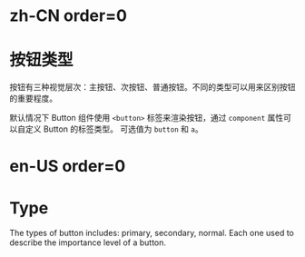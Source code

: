 # zh-CN order=0

# 按钮类型

按钮有三种视觉层次：主按钮、次按钮、普通按钮。不同的类型可以用来区别按钮的重要程度。

默认情况下 Button 组件使用 `<button>` 标签来渲染按钮，通过 `component` 属性可以自定义 Button 的标签类型。
可选值为 `button` 和 `a`。

# en-US order=0

# Type

The types of button includes: primary, secondary, normal. Each one used to describe the importance level of a button.
